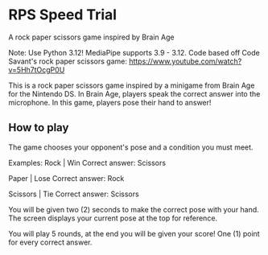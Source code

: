 # RPS Speed Trial
A rock paper scissors game inspired by Brain Age

Note: Use Python 3.12! MediaPipe supports 3.9 - 3.12.
Code based off Code Savant's rock paper scissors game: https://www.youtube.com/watch?v=5Hh7tOcgP0U

This is a rock paper scissors game inspired by a minigame from Brain Age for the Nintendo DS. In Brain Age, players speak the correct answer into the microphone. In this game, players pose their hand to answer!

## How to play

The game chooses your opponent's pose and a condition you must meet.

Examples:
Rock | Win
Correct answer: Scissors

Paper | Lose
Correct answer: Rock

Scissors | Tie
Correct answer: Scissors

You will be given two (2) seconds to make the correct pose with your hand. The screen displays your current pose at the top for reference.

You will play 5 rounds, at the end you will be given your score! One (1) point for every correct answer.
